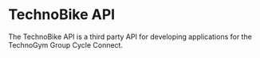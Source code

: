 # TechnoBike API
The TechnoBike API is a third party API for developing applications for the TechnoGym Group Cycle Connect.
